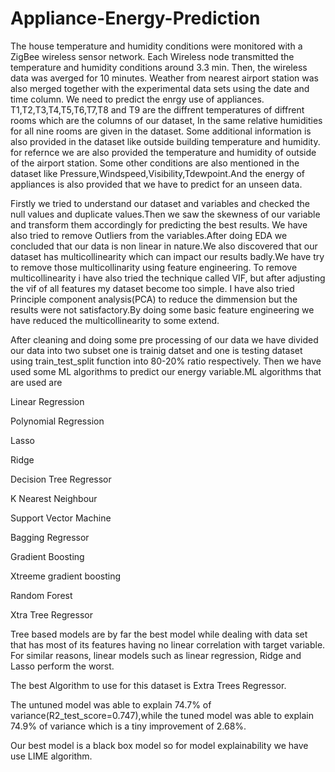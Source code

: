 # Appliance-Energy-Prediction
The house temperature and humidity conditions were monitored with a ZigBee wireless sensor network. Each Wireless node transmitted the temperature and humidity conditions around 3.3 min. Then, the wireless data was averged for 10 minutes. Weather from nearest airport station was also merged together with the experimental data sets using the date and time column. We need to predict the enrgy use of appliances. T1,T2,T3,T4,T5,T6,T7,T8 and T9 are the diffrent temperatures of diffrent rooms which are the columns of our dataset, In the same relative humidities for all nine rooms are given in the dataset. Some additional information is also provided in the dataset like outside building temperature and humidity. for refernce we are also provided the temperature and humidity of outside of the airport station. Some other conditions are also mentioned in the dataset like Pressure,Windspeed,Visibility,Tdewpoint.And the energy of appliances is also provided that we have to predict for an unseen data.

Firstly we tried to understand our dataset and variables and checked the null values and duplicate values.Then we saw the skewness of our variable and transform them accordingly for predicting the best results. We have also tried to remove Outliers from the variables.After doing EDA we concluded that our data is non linear in nature.We also discovered that our dataset has multicollinearity which can impact our results badly.We have try to remove those multicollinarity using feature engineering. To remove multicollinearity i have also tried the technique called VIF, but after adjusting the vif of all features my dataset become too simple. I have also tried Principle component analysis(PCA) to reduce the dimmension but the results were not satisfactory.By doing some basic feature engineering we have reduced the multicollinearity to some extend.

After cleaning and doing some pre processing of our data we have divided our data into two subset one is trainig datset and one is testing dataset using train_test_split function into 80-20% ratio respectively. Then we have used some ML algorithms to predict our energy variable.ML algorithms that are used are

Linear Regression

Polynomial Regression

Lasso

Ridge

Decision Tree Regressor

K Nearest Neighbour

Support Vector Machine

Bagging Regressor

Gradient Boosting

Xtreeme gradient boosting

Random Forest

Xtra Tree Regressor

Tree based models are by far the best model while dealing with data set that has most of its features having no linear correlation with target variable. For similar reasons, linear models such as linear regression, Ridge and Lasso perform the worst.

The best Algorithm to use for this dataset is Extra Trees Regressor.

The untuned model was able to explain 74.7% of variance(R2_test_score=0.747),while the tuned model was able to explain 74.9% of variance which is a tiny improvement of 2.68%.

Our best model is a black box model so for model explainability we have use LIME algorithm.
